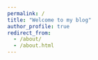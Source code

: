 ```yaml
---
permalink: /
title: "Welcome to my blog"
author_profile: true
redirect_from: 
  - /about/
  - /about.html
---
```

